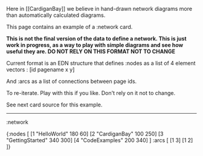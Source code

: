 Here in [[CardiganBay]] we believe in hand-drawn network diagrams more than automatically calculated diagrams.

This page contains an example of a :network card.

**This is not the final version of the data to define a network. This is just work in progress, as a way to play with simple diagrams and see how useful they are. DO NOT RELY ON THIS FORMAT NOT TO CHANGE**

Current format is an EDN structure that defines :nodes as a list of 4 element vectors : [id pagename x y]

And :arcs as a list of connections between page ids.

To re-iterate. Play with this if you like. Don't rely on it not to change.

See next card source for this example.

----
:network


{:nodes [
[1 "HelloWorld" 180 60]
[2 "CardiganBay" 100 250]
[3 "GettingStarted" 340 300]
[4 "CodeExamples" 200 340]
]
 :arcs [
[1 3]
[1 2]
]}
